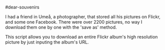 #dear-souvenirs

I had a friend in Umeå, a photographer, that stored all his pictures on Flickr,
and some one Facebook. There were over 2200 pictures, no way I download them one
by one with the 'save as' method. 

This script allows you to download an entire Flickr album's high resolution 
picture by just inputing the album's URL. 
